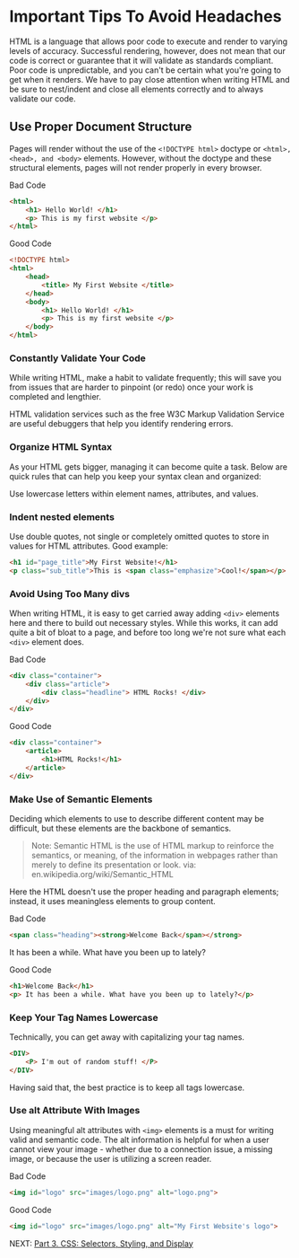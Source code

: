 # Important Tips To Avoid Headaches

HTML is a language that allows poor code to execute and render to varying levels of accuracy. Successful rendering, however, does not mean that our code is correct or guarantee that it will validate as standards compliant. Poor code is unpredictable, and you can't be certain what you're going to get when it renders. We have to pay close attention when writing HTML and be sure to nest/indent and close all elements correctly and to always validate our code.

## Use Proper Document Structure

Pages will render without the use of the ```<!DOCTYPE html>``` doctype or ```<html>, <head>, and <body>``` elements. However, without the doctype and these structural elements, pages will not render properly in every browser.

Bad Code

``` html
<html>
    <h1> Hello World! </h1>
    <p> This is my first website </p>
</html>
```

Good Code

``` html
<!DOCTYPE html>
<html>
    <head>
        <title> My First Website </title>
    </head>
    <body>
        <h1> Hello World! </h1>
        <p> This is my first website </p>
    </body>
</html>
```

### Constantly Validate Your Code

While writing HTML, make a habit to validate frequently; this will save you from issues that are harder to pinpoint (or redo) once your work is completed and lengthier.

HTML validation services such as the free  W3C Markup Validation Service are useful debuggers that help you identify rendering errors.

### Organize HTML Syntax

As your HTML gets bigger, managing it can become quite a task. Below are quick rules that can help you keep your syntax clean and organized:

Use lowercase letters within element names, attributes, and values.

### Indent nested elements

Use double quotes, not single or completely omitted quotes to store in values for HTML attributes. Good example:

``` html
<h1 id="page_title">My First Website!</h1>
<p class="sub_title">This is <span class="emphasize">Cool!</span></p>
```

### Avoid Using Too Many divs

When writing HTML, it is easy to get carried away adding ```<div>``` elements here and there to build out necessary styles. While this works, it can add quite a bit of bloat to a page, and before too long we're not sure what each ```<div>``` element does.

Bad Code

``` html
<div class="container">
    <div class="article">
        <div class="headline"> HTML Rocks! </div>
    </div>
</div>
```

Good Code

``` html
<div class="container">
    <article>
        <h1>HTML Rocks!</h1>
    </article>
</div>
```

### Make Use of Semantic Elements

Deciding which elements to use to describe different content may be difficult, but these elements are the backbone of semantics.

> Note: Semantic HTML is the use of HTML markup to reinforce the semantics, or meaning, of the information in webpages rather than merely to define its presentation or look.
via:  en.wikipedia.org/wiki/Semantic_HTML

Here the HTML doesn't use the proper heading and paragraph elements; instead, it uses meaningless elements to group content.

Bad Code

``` html
<span class="heading"><strong>Welcome Back</span></strong>
```

It has been a while. What have you been up to lately?

Good Code

``` html
<h1>Welcome Back</h1>
<p> It has been a while. What have you been up to lately?</p>
```

### Keep Your Tag Names Lowercase

Technically, you can get away with capitalizing your tag names.

``` html
<DIV>
    <P> I'm out of random stuff! </P>
</DIV>
```

Having said that, the best practice is to keep all tags lowercase.

### Use alt Attribute With Images

Using meaningful alt attributes with `<img>` elements is a must for writing valid and semantic code. The alt information is helpful for when a user cannot view your image - whether due to a connection issue, a missing image, or because the user is utilizing a screen reader.

Bad Code

``` html
<img id="logo" src="images/logo.png" alt="logo.png">
```

Good Code

``` html
<img id="logo" src="images/logo.png" alt="My First Website's logo">
```

NEXT: [Part 3. CSS: Selectors, Styling, and Display](../Part%203.%20CSS%20%26%20CSS3)
